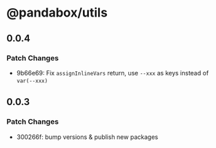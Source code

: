 # @pandabox/utils

## 0.0.4

### Patch Changes

- 9b66e69: Fix `assignInlineVars` return, use `--xxx` as keys instead of `var(--xxx)`

## 0.0.3

### Patch Changes

- 300266f: bump versions & publish new packages
